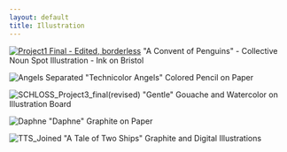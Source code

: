 ```yaml
---
layout: default
title: Illustration
---
```

[![Project1 Final - Edited, borderless](https://github.com/patchschloss/patchschloss.github.io/assets/14957489/4ce8b641-a8dd-4afa-b76d-dbdb0fbae966 "A Convent of Penguins")](https://patrickschloss.art/penguins/)
"A Convent of Penguins" - Collective Noun Spot Illustration - Ink on Bristol

![Angels Separated](https://github.com/patchschloss/patchschloss.github.io/assets/14957489/152fc847-91e7-4f13-8c72-d60c0d3e0572)
"Technicolor Angels" Colored Pencil on Paper

![SCHLOSS_Project3_final(revised)](https://github.com/patchschloss/patchschloss.github.io/assets/14957489/6a1d9b72-aca1-4a00-a9ad-0739908de143)
"Gentle" Gouache and Watercolor on Illustration Board

![Daphne](https://github.com/patchschloss/patchschloss.github.io/assets/14957489/a2816f5e-6e93-44f9-83bc-c51b747c8f9f)
"Daphne" Graphite on Paper

![TTS_Joined](https://github.com/patchschloss/patchschloss.github.io/assets/14957489/4a8732eb-e0a1-43f7-9581-a345fa40c3f8)
"A Tale of Two Ships" Graphite and Digital Illustrations
